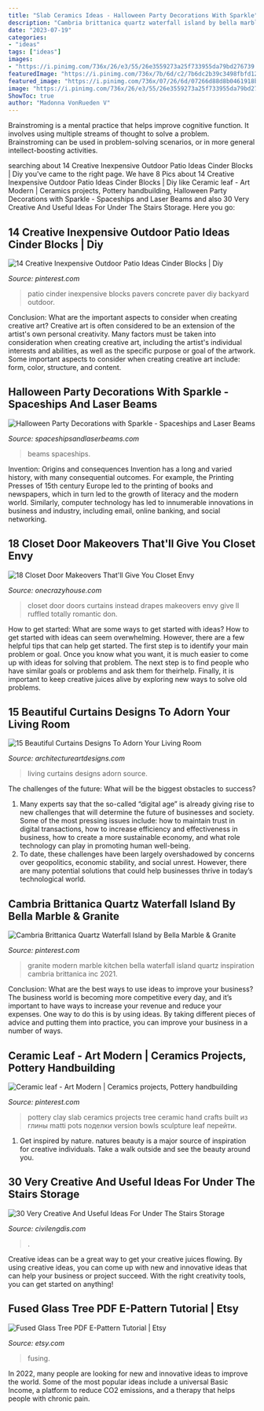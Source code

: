 ```yaml
---
title: "Slab Ceramics Ideas - Halloween Party Decorations With Sparkle"
description: "Cambria brittanica quartz waterfall island by bella marble &amp; granite"
date: "2023-07-19"
categories:
- "ideas"
tags: ["ideas"]
images:
- "https://i.pinimg.com/736x/26/e3/55/26e3559273a25f733955da79bd276739.jpg"
featuredImage: "https://i.pinimg.com/736x/7b/6d/c2/7b6dc2b39c3498fbfd12dd27fc79e977.jpg"
featured_image: "https://i.pinimg.com/736x/07/26/6d/07266d88d8b0461918b801929d2d7c00.jpg"
image: "https://i.pinimg.com/736x/26/e3/55/26e3559273a25f733955da79bd276739.jpg"
ShowToc: true
author: "Madonna VonRueden V"
---
```



Brainstroming is a mental practice that helps improve cognitive function. It involves using multiple streams of thought to solve a problem. Brainstroming can be used in problem-solving scenarios, or in more general intellect-boosting activities.

	

		
searching about 14 Creative Inexpensive Outdoor Patio Ideas Cinder Blocks | Diy you've came to the right page. We have 8 Pics about 14 Creative Inexpensive Outdoor Patio Ideas Cinder Blocks | Diy like Ceramic leaf - Art Modern | Ceramics projects, Pottery handbuilding, Halloween Party Decorations with Sparkle - Spaceships and Laser Beams and also 30 Very Creative And Useful Ideas For Under The Stairs Storage. Here you go:
		
    
## 14 Creative Inexpensive Outdoor Patio Ideas Cinder Blocks | Diy

<img loading=lazy src="https://i.pinimg.com/736x/07/26/6d/07266d88d8b0461918b801929d2d7c00.jpg" onerror="this.onerror=null;this.src='https://tse1.mm.bing.net/th?id=OIP.RGYSXHSJq2LygYqI_RxrqgHaMc&amp;pid=15.1';" alt="14 Creative Inexpensive Outdoor Patio Ideas Cinder Blocks | Diy">

_Source: pinterest.com_

>patio cinder inexpensive blocks pavers concrete paver diy backyard outdoor. 

	

Conclusion: What are the important aspects to consider when creating creative art?
Creative art is often considered to be an extension of the artist's own personal creativity. Many factors must be taken into consideration when creating creative art, including the artist's individual interests and abilities, as well as the specific purpose or goal of the artwork. Some important aspects to consider when creating creative art include: form, color, structure, and content.

    
## Halloween Party Decorations With Sparkle - Spaceships And Laser Beams

<img loading=lazy src="https://spaceshipsandlaserbeams.com/wp-content/uploads/2015/09/halloween-party-supply-ideas-4900.jpg" onerror="this.onerror=null;this.src='https://tse1.mm.bing.net/th?id=OIP.r5p4n2ZzfTFwl6SINOoO8gHaLZ&amp;pid=15.1';" alt="Halloween Party Decorations with Sparkle - Spaceships and Laser Beams">

_Source: spaceshipsandlaserbeams.com_

>beams spaceships. 

	

Invention: Origins and consequences
Invention has a long and varied history, with many consequential outcomes. For example, the Printing Presses of 15th century Europe led to the printing of books and newspapers, which in turn led to the growth of literacy and the modern world. Similarly, computer technology has led to innumerable innovations in business and industry, including email, online banking, and social networking.

    
## 18 Closet Door Makeovers That&#039;ll Give You Closet Envy

<img loading=lazy src="https://cdn.onecrazyhouse.com/wp-content/uploads/2016/12/curtains-instead-of-doors.jpg" onerror="this.onerror=null;this.src='https://tse4.mm.bing.net/th?id=OIP.IVJQyJuPgWiy31ihXLnn1wHaLH&amp;pid=15.1';" alt="18 Closet Door Makeovers That&#039;ll Give You Closet Envy">

_Source: onecrazyhouse.com_

>closet door doors curtains instead drapes makeovers envy give ll ruffled totally romantic don. 

	

How to get started: What are some ways to get started with ideas?
How to get started with ideas can seem overwhelming. However, there are a few helpful tips that can help get started. The first step is to identify your main problem or goal. Once you know what you want, it is much easier to come up with ideas for solving that problem. The next step is to find people who have similar goals or problems and ask them for theirhelp. Finally, it is important to keep creative juices alive by exploring new ways to solve old problems.

    
## 15 Beautiful Curtains Designs To Adorn Your Living Room

<img loading=lazy src="https://www.architectureartdesigns.com/wp-content/uploads/2016/04/6-38.jpg" onerror="this.onerror=null;this.src='https://tse1.mm.bing.net/th?id=OIP.hmuAnt8pvmFGUJLz4idE6AAAAA&amp;pid=15.1';" alt="15 Beautiful Curtains Designs To Adorn Your Living Room">

_Source: architectureartdesigns.com_

>living curtains designs adorn source. 

	

The challenges of the future: What will be the biggest obstacles to success?
1. Many experts say that the so-called “digital age” is already giving rise to new challenges that will determine the future of businesses and society. Some of the most pressing issues include: how to maintain trust in digital transactions, how to increase efficiency and effectiveness in business, how to create a more sustainable economy, and what role technology can play in promoting human well-being.
2. To date, these challenges have been largely overshadowed by concerns over geopolitics, economic stability, and social unrest. However, there are many potential solutions that could help businesses thrive in today’s technological world.

    
## Cambria Brittanica Quartz Waterfall Island By Bella Marble &amp; Granite

<img loading=lazy src="https://i.pinimg.com/736x/26/e3/55/26e3559273a25f733955da79bd276739.jpg" onerror="this.onerror=null;this.src='https://tse3.mm.bing.net/th?id=OIP.0K3ipj7nxglden2Ucnt4lQHaJ3&amp;pid=15.1';" alt="Cambria Brittanica Quartz Waterfall Island by Bella Marble &amp; Granite">

_Source: pinterest.com_

>granite modern marble kitchen bella waterfall island quartz inspiration cambria brittanica inc 2021. 

	

Conclusion: What are the best ways to use ideas to improve your business?
The business world is becoming more competitive every day, and it’s important to have ways to increase your revenue and reduce your expenses. One way to do this is by using ideas. By taking different pieces of advice and putting them into practice, you can improve your business in a number of ways.

    
## Ceramic Leaf - Art Modern | Ceramics Projects, Pottery Handbuilding

<img loading=lazy src="https://i.pinimg.com/736x/7b/6d/c2/7b6dc2b39c3498fbfd12dd27fc79e977.jpg" onerror="this.onerror=null;this.src='https://tse4.mm.bing.net/th?id=OIP.PQnXlJOn9Ek47jNdHITaswHaJ4&amp;pid=15.1';" alt="Ceramic leaf - Art Modern | Ceramics projects, Pottery handbuilding">

_Source: pinterest.com_

>pottery clay slab ceramics projects tree ceramic hand crafts built из глины matti pots поделки version bowls sculpture leaf перейти. 

	

1. Get inspired by nature. natures beauty is a major source of inspiration for creative individuals. Take a walk outside and see the beauty around you.

    
## 30 Very Creative And Useful Ideas For Under The Stairs Storage

<img loading=lazy src="https://civilengdis.com/wp-content/uploads/2021/04/most-creative-under-the-stairs-home-designs-6410-1369x2048.jpg" onerror="this.onerror=null;this.src='https://tse2.mm.bing.net/th?id=OIP.EKJHJqF-HGhhL-q237hOJQHaLF&amp;pid=15.1';" alt="30 Very Creative And Useful Ideas For Under The Stairs Storage">

_Source: civilengdis.com_

>. 

	

Creative ideas can be a great way to get your creative juices flowing. By using creative ideas, you can come up with new and innovative ideas that can help your business or project succeed. With the right creativity tools, you can get started on anything!

    
## Fused Glass Tree PDF E-Pattern Tutorial | Etsy

<img loading=lazy src="https://i.etsystatic.com/6713134/r/il/c38dd3/701909139/il_794xN.701909139_pebg.jpg" onerror="this.onerror=null;this.src='https://tse3.mm.bing.net/th?id=OIP.9uouWkBMdwfNA6sz1SjIwAHaNG&amp;pid=15.1';" alt="Fused Glass Tree PDF E-Pattern Tutorial | Etsy">

_Source: etsy.com_

>fusing. 

	

In 2022, many people are looking for new and innovative ideas to improve the world. Some of the most popular ideas include a universal Basic Income, a platform to reduce CO2 emissions, and a therapy that helps people with chronic pain.

